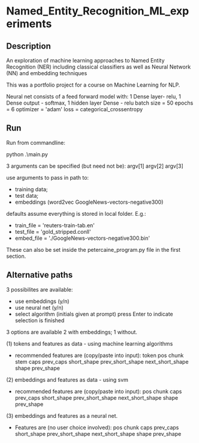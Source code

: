 # Named_Entity_Recognition_ML_experiments

## Description
An exploration of machine learning approaches to Named Entity Recognition (NER) including classical classifiers as well as Neural Network (NN) and embedding techniques

This was a portfolio project for a course on Machine Learning for NLP. 


Neural net consists of a feed forward model with:
1 Dense layer- relu, 1 Dense output - softmax, 1 hidden layer Dense - relu
batch size = 50
epochs = 6
optimizer = 'adam'
loss = categorical_crossentropy


## Run
Run from commandline: 

python .\main.py 

3 arguments can be specified (but need not be): argv[1] argv[2] argv[3]

use arguments to pass in path to:
- training data; 
- test data; 
- embeddings (word2vec GoogleNews-vectors-negative300)

defaults assume everything is stored in local folder. E.g.:
- train_file = 'reuters-train-tab.en'
- test_file = 'gold_stripped.conll'
- embed_file = './GoogleNews-vectors-negative300.bin'

These can also be set inside the petercaine_program.py file in the first section.

## Alternative paths

3 possibilites are available:
- use embeddings (y/n)
- use neural net (y/n)
- select algorithm (initials given at prompt)
press Enter to indicate selection is finished

3 options are available 2 with embeddings; 1 without.

(1) tokens and features as data - using machine learning algorithms
- recommended features are (copy/paste into input):
token pos chunk stem caps prev_caps short_shape prev_short_shape next_short_shape shape prev_shape

(2) embeddings and features as data - using svm
- recommended features are (copy/paste into input):
pos chunk caps prev_caps short_shape prev_short_shape next_short_shape shape prev_shape

(3) embeddings and features as a neural net.
- Features are (no user choice involved):
pos chunk caps prev_caps short_shape prev_short_shape next_short_shape shape prev_shape


